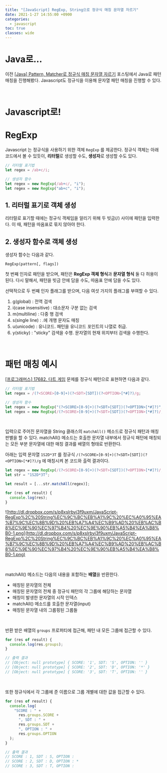 ```yaml
---
title: "[JavaScript] RegExp, String으로 정규식 매칭 문자열 자르기"
date: 2021-1-27 14:55:00 +0900
categories:
  - javascript
toc: true
classes: wide
---
```


# Java로...

이전 [[Java] Pattern, Matcher로 정규식 매칭 문자열 자르기](http://ddb8036631.github.io/java/Pattern,-Matcher로-정규식-매칭-문자열-자르기) 포스팅에서 Java로 패턴 매칭을 진행해봤다. Javascript도 정규식을 이용해 문자열 패턴 매칭을 진행할 수 있다.

<br>

# Javascript로!

# RegExp

Javascript 는 정규식을 사용하기 위한 객체 `RegExp` 를 제공한다. 정규식 객체는 아래 코드에서 볼 수 있듯이, **리터럴**로 생성할 수도, **생성자**로 생성할 수도 있다.

```jsx
// 리터럴 표기법
let regex = /ab+c/i;

// 생성자 함수
let regex = new RegExp(/ab+c/, "i");
let regex = new RegExp("ab+c", "i");
```

## 1. 리터럴 표기로 객체 생성

리터럴로 표기할 때에는 정규식 객체임을 알리기 위해 두 빗금(/) 사이에 패턴을 입력한다. 이 때, 패턴을 따옴표로 묶지 않아야 한다.

## 2. 생성자 함수로 객체 생성

생성자 함수는 다음과 같다.

`RegExp(pattern[, flags])`

첫 번째 인자로 패턴을 받으며, 패턴은 **RegExp 객체 형식**과 **문자열 형식** 둘 다 허용이 된다. 다시 말해서, 패턴을 빗금 안에 담을 수도, 따옴표 안에 담을 수도 있다.

선택적으로 두 번째 인자 플래그를 받으며, 다음 여섯 가지의 플래그를 부여할 수 있다.

1. g(global) : 전역 검색
2. i(case insensitive) : 대소문자 구분 없는 검색
3. m(multiline) : 다중 행 검색
4. s(single line) : .에 개행 문자도 매칭
5. u(unicode) : 유니코드. 패턴을 유니코드 포인트의 나열로 취급.
6. y(sticky) : "sticky" 검색을 수행. 문자열의 현재 위치부터 검색을 수행한다.

<br>

# 패턴 매칭 예시

[[프로그래머스] 17682. 다트 게임](https://programmers.co.kr/learn/courses/30/lessons/17682) 문제를 정규식 패턴으로 표현하면 다음과 같다.

```jsx
// 리터럴 표기법
let regex = /(?<SCORE>[0-9]+)(?<SDT>[SDT])(?<OPTION>[*#]?)/g;

// 생성자 함수
let regex = new RegExp("(?<SCORE>[0-9]+)(?<SDT>[SDT])(?<OPTION>[*#]?)", "g");
let regex = new RegExp(/(?<SCORE>[0-9]+)(?<SDT>[SDT])(?<OPTION>[*#]?)/, "g");
```

<br>

입력으로 주어진 문자열을 String 클래스의 `matchAll()` 메소드로 정규식 패턴과 매칭 판별을 할 수 있다. matchAll() 메소드는 호출한 문자열 내부에서 정규식 패턴에 매칭되는 모든 부분 문자열에 대한 매칭 결과를 배열의 형태로 반환한다.

아래는 입력 문자열 `1S2D*3T` 를 정규식 `/(?<SCORE>[0-9]+)(?<SDT>[SDT])(?<OPTION>[*#]?)/g` 에 매칭시켜 본 코드와 출력 결과이다.

```jsx
let regex = new RegExp(/(?<SCORE>[0-9]+)(?<SDT>[SDT])(?<OPTION>[*#]?)/, "g");
let str = "1S2D*3T";

let result = [...str.matchAll(regex)];

for (res of result) {
  console.log(res);
}
```

![http://dl.dropbox.com/s/p8xslrbyj3f9uxm/JavaScript-RegExp%2C%20String%EC%9C%BC%EB%A1%9C%20%EC%A0%95%EA%B7%9C%EC%8B%9D%20%EB%A7%A4%EC%B9%AD%20%EB%AC%B8%EC%9E%90%EC%97%B4%20%EC%9E%90%EB%A5%B4%EA%B8%B0-1.png](http://dl.dropbox.com/s/p8xslrbyj3f9uxm/JavaScript-RegExp%2C%20String%EC%9C%BC%EB%A1%9C%20%EC%A0%95%EA%B7%9C%EC%8B%9D%20%EB%A7%A4%EC%B9%AD%20%EB%AC%B8%EC%9E%90%EC%97%B4%20%EC%9E%90%EB%A5%B4%EA%B8%B0-1.png)

<br>

matchAll() 메소드는 다음의 내용을 포함하는 **배열**을 반환한다.

- 매칭된 문자열의 전체
- 매칭된 문자열의 전체 중 정규식 패턴의 각 그룹에 해당하는 문자열
- 매칭이 발생한 문자열의 시작 인덱스
- matchAll() 메소드를 호출한 문자열(input)
- 매칭된 문자열 내의 그룹핑된 그룹들

<br>

반환 받은 배열의 `groups` 프로퍼티에 접근해, 패턴 내 모든 그룹에 접근할 수 있다.

```jsx
for (res of result) {
  console.log(res.groups);
}

// 출력 결과
// [Object: null prototype] { SCORE: '1', SDT: 'S', OPTION: '' }
// [Object: null prototype] { SCORE: '2', SDT: 'D', OPTION: '*' }
// [Object: null prototype] { SCORE: '3', SDT: 'T', OPTION: '' }
```

<br>

또한 정규식에서 각 그룹에 준 이름으로 그룹 개별에 대한 값을 접근할 수 있다.

```jsx
for (res of result) {
  console.log(
    "SCORE : " +
      res.groups.SCORE +
      ", SDT : " +
      res.groups.SDT +
      ", OPTION : " +
      res.groups.OPTION
  );
}

// 출력 결과
// SCORE : 1, SDT : S, OPTION :
// SCORE : 2, SDT : D, OPTION : *
// SCORE : 3, SDT : T, OPTION :
```
